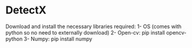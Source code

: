 # DetectX
Download and install the necessary libraries required:
1- OS (comes with python so no need to externally download)
2- Open-cv: pip install opencv-python
3- Numpy: pip install numpy
